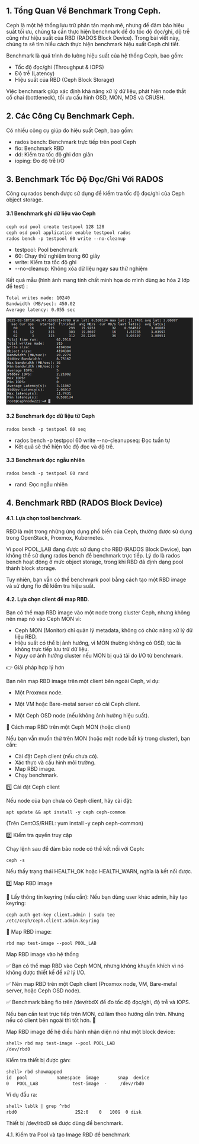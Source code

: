 ## 1. Tổng Quan Về Benchmark Trong Ceph.

Ceph là một hệ thống lưu trữ phân tán mạnh mẽ, nhưng để đảm bảo hiệu suất tối ưu, chúng ta cần thực hiện benchmark để đo tốc độ đọc/ghi, độ trễ cũng như hiệu suất của RBD (RADOS Block Device). Trong bài viết này, chúng ta sẽ tìm hiểu cách thực hiện benchmark hiệu suất Ceph chi tiết.


Benchmark là quá trình đo lường hiệu suất của hệ thống Ceph, bao gồm:

  + Tốc độ đọc/ghi (Throughput & IOPS)
  + Độ trễ (Latency)
  + Hiệu suất của RBD (Ceph Block Storage)

Việc benchmark giúp xác định khả năng xử lý dữ liệu, phát hiện node thắt cổ chai (bottleneck), tối ưu cấu hình OSD, MON, MDS và CRUSH.

## 2. Các Công Cụ Benchmark Ceph.

Có nhiều công cụ giúp đo hiệu suất Ceph, bao gồm:

  + rados bench: Benchmark trực tiếp trên pool Ceph
  + fio: Benchmark RBD
  + dd: Kiểm tra tốc độ ghi đơn giản
  + ioping: Đo độ trễ I/O

## 3. Benchmark Tốc Độ Đọc/Ghi Với RADOS

Công cụ rados bench được sử dụng để kiểm tra tốc độ đọc/ghi của Ceph object storage.

#### 3.1 Benchmark ghi dữ liệu vào Ceph

    ceph osd pool create testpool 128 128
    ceph osd pool application enable testpool rados
    rados bench -p testpool 60 write --no-cleanup

  + testpool: Pool benchmark
  + 60: Chạy thử nghiệm trong 60 giây
  + write: Kiểm tra tốc độ ghi
  + --no-cleanup: Không xóa dữ liệu ngay sau thử nghiệm

Kết quả mẫu (hình ảnh mang tính chất minh họa do mình dùng ảo hóa 2 lớp để test) :

    Total writes made: 10240
    Bandwidth (MB/sec): 450.02
    Average latency: 0.055 sec

  <img src="cephimages/Screenshot_51.png">

#### 3.2 Benchmark đọc dữ liệu từ Ceph

    rados bench -p testpool 60 seq

  + rados bench -p testpool 60 write --no-cleanupseq: Đọc tuần tự
  + Kết quả sẽ thể hiện tốc độ đọc và độ trễ.

#### 3.3 Benchmark đọc ngẫu nhiên

    rados bench -p testpool 60 rand

  + rand: Đọc ngẫu nhiên

## 4. Benchmark RBD (RADOS Block Device)

#### 4.1. Lựa chọn tool benchmark.

RBD là một trong những ứng dụng phổ biến của Ceph, thường được sử dụng trong OpenStack, Proxmox, Kubernetes.

Vì pool POOL_LAB đang được sử dụng cho RBD (RADOS Block Device), bạn không thể sử dụng rados bench để benchmark trực tiếp. Lý do là rados bench hoạt động ở mức object storage, trong khi RBD đã định dạng pool thành block storage.

Tuy nhiên, bạn vẫn có thể benchmark pool bằng cách tạo một RBD image và sử dụng fio để kiểm tra hiệu suất.

#### 4.2. Lựa chọn client để map RBD.

Bạn có thể map RBD image vào một node trong cluster Ceph, nhưng không nên map nó vào Ceph MON vì:

  + Ceph MON (Monitor) chỉ quản lý metadata, không có chức năng xử lý dữ liệu RBD.
  + Hiệu suất có thể bị ảnh hưởng, vì MON thường không có OSD, tức là không trực tiếp lưu trữ dữ liệu.
  + Nguy cơ ảnh hưởng cluster nếu MON bị quá tải do I/O từ benchmark.

👉 Giải pháp hợp lý hơn

Bạn nên map RBD image trên một client bên ngoài Ceph, ví dụ:

  + Một Proxmox node.

  + Một VM hoặc Bare-metal server có cài Ceph client.

  + Một Ceph OSD node (nếu không ảnh hưởng hiệu suất).

📌 Cách map RBD trên một Ceph MON (hoặc client)

Nếu bạn vẫn muốn thử trên MON (hoặc một node bất kỳ trong cluster), bạn cần:

  + Cài đặt Ceph client (nếu chưa có).
  + Xác thực và cấu hình môi trường.
  + Map RBD image.
  + Chạy benchmark.

1️⃣ Cài đặt Ceph client

Nếu node của bạn chưa có Ceph client, hãy cài đặt:

    apt update && apt install -y ceph ceph-common

(Trên CentOS/RHEL: yum install -y ceph ceph-common)

2️⃣ Kiểm tra quyền truy cập

Chạy lệnh sau để đảm bảo node có thể kết nối với Ceph:

    ceph -s

Nếu thấy trạng thái HEALTH_OK hoặc HEALTH_WARN, nghĩa là kết nối được.

3️⃣ Map RBD image

📌 Lấy thông tin keyring (nếu cần): Nếu bạn dùng user khác admin, hãy tạo keyring:

    ceph auth get-key client.admin | sudo tee /etc/ceph/ceph.client.admin.keyring

📌 Map RBD image:

    rbd map test-image --pool POOL_LAB

Map RBD image vào hệ thống

✅ Bạn có thể map RBD vào Ceph MON, nhưng không khuyến khích vì nó không được thiết kế để xử lý I/O.

✅ Nên map RBD trên một Ceph client (Proxmox node, VM, Bare-metal server, hoặc Ceph OSD node).

✅ Benchmark bằng fio trên /dev/rbdX để đo tốc độ đọc/ghi, độ trễ và IOPS.

Nếu bạn cần test trực tiếp trên MON, cứ làm theo hướng dẫn trên. Nhưng nếu có client bên ngoài thì tốt hơn. 🚀

Map RBD image để hệ điều hành nhận diện nó như một block device:

    shell> rbd map test-image --pool POOL_LAB
    /dev/rbd0

Kiểm tra thiết bị được gán:

    shell> rbd showmapped
    id  pool           namespace  image       snap  device
    0   POOL_LAB             test-image  -     /dev/rbd0

Ví dụ đầu ra:

    shell> lsblk | grep ^rbd
    rbd0                      252:0    0   100G  0 disk

Thiết bị /dev/rbd0 sẽ được dùng để benchmark.

4.1. Kiểm tra Pool và tạo Image RBD để benchmark